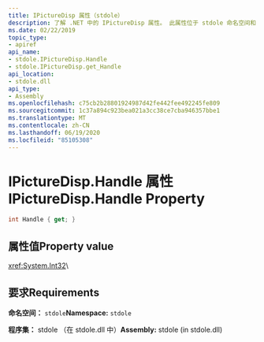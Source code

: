 ```yaml
---
title: IPictureDisp 属性（stdole）
description: 了解 .NET 中的 IPictureDisp 属性。 此属性位于 stdole 命名空间和 stdole 程序集（在 stdole.dll 库中）。
ms.date: 02/22/2019
topic_type:
- apiref
api_name:
- stdole.IPictureDisp.Handle
- stdole.IPictureDisp.get_Handle
api_location:
- stdole.dll
api_type:
- Assembly
ms.openlocfilehash: c75cb2b28801924987d42fe442fee492245fe809
ms.sourcegitcommit: 1c37a894c923bea021a3cc38ce7cba946357bbe1
ms.translationtype: MT
ms.contentlocale: zh-CN
ms.lasthandoff: 06/19/2020
ms.locfileid: "85105308"
---
```

# <a name="ipicturedisphandle-property"></a><span data-ttu-id="39577-104">IPictureDisp.Handle 属性</span><span class="sxs-lookup"><span data-stu-id="39577-104">IPictureDisp.Handle Property</span></span>

```csharp
int Handle { get; }
```

## <a name="property-value"></a><span data-ttu-id="39577-105">属性值</span><span class="sxs-lookup"><span data-stu-id="39577-105">Property value</span></span>

<xref:System.Int32>\

## <a name="requirements"></a><span data-ttu-id="39577-106">要求</span><span class="sxs-lookup"><span data-stu-id="39577-106">Requirements</span></span>

<span data-ttu-id="39577-107">**命名空间：** `stdole`</span><span class="sxs-lookup"><span data-stu-id="39577-107">**Namespace:** `stdole`</span></span>

<span data-ttu-id="39577-108">**程序集：** stdole （在 stdole.dll 中）</span><span class="sxs-lookup"><span data-stu-id="39577-108">**Assembly:** stdole (in stdole.dll)</span></span>
